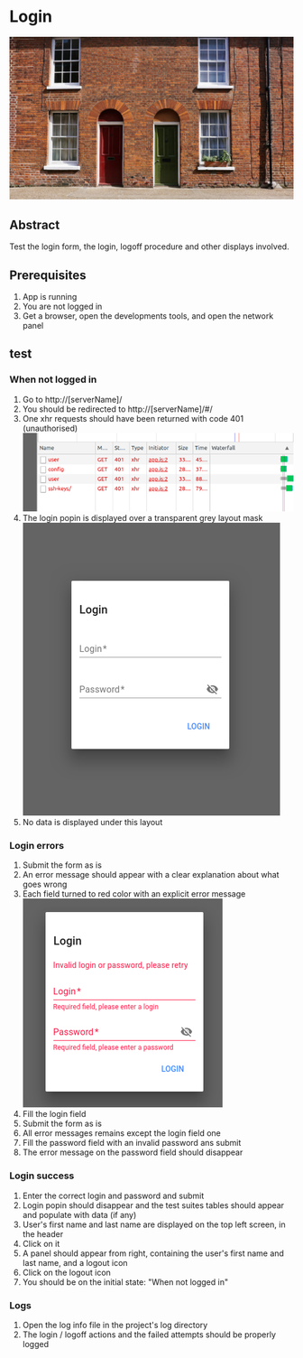 # Login

![Door green door red](../assets/door-green-red.jpg)

## Abstract

Test the login form, the login, logoff procedure and other displays involved.

## Prerequisites

1. App is running
2. You are not logged in
3. Get a browser, open the developments tools, and open the network panel

## test

### When not logged in

1. Go to http://[serverName]/
2. You should be redirected to http://[serverName]/#/
3. One xhr requests should have been returned with code 401 (unauthorised)
   ![Network panel](../screen-captures/login-network-panel.png)
4. The login popin is displayed over a transparent grey layout mask
   ![login popin](../screen-captures/login-popin.png)
5. No data is displayed under this layout

### Login errors

1. Submit the form as is
2. An error message should appear with a clear explanation about what goes wrong
3. Each field turned to red color with an explicit error message
   ![login failed](../screen-captures/login-failed.png)
4. Fill the login field
5. Submit the form as is
6. All error messages remains except the login field one
7. Fill the password field with an invalid password ans submit
8. The error message on the password field should disappear

### Login success

1. Enter the correct login and password and submit
2. Login popin should disappear and the test suites tables should appear and populate with data (if any)
3. User's first name and last name are displayed on the top left screen, in the header
4. Click on it
5. A panel should appear from right, containing the user's first name and last name, and a logout icon
6. Click on the logout icon
7. You should be on the initial state: "When not logged in"

### Logs

1. Open the log info file in the project's log directory
2. The login / logoff actions and the failed attempts should be properly logged
